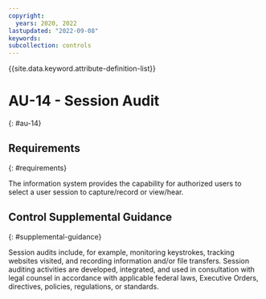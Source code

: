 ```yaml
---
copyright:
  years: 2020, 2022
lastupdated: "2022-09-08"
keywords: 
subcollection: controls
---
```


{{site.data.keyword.attribute-definition-list}}

# AU-14 - Session Audit
{: #au-14}

## Requirements
{: #requirements}

The information system provides the capability for authorized users to select a user session to capture/record or view/hear.

## Control Supplemental Guidance
{: #supplemental-guidance}

Session audits include, for example, monitoring keystrokes, tracking websites visited, and recording information and/or file transfers. Session auditing activities are developed, integrated, and used in consultation with legal counsel in accordance with applicable federal laws, Executive Orders, directives, policies, regulations, or standards.


